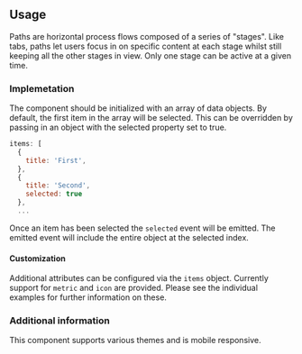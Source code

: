 ## Usage

Paths are horizontal process flows composed of a series of "stages".
Like tabs, paths let users focus in on specific content at each stage
whilst still keeping all the other stages in view. Only one stage can
be active at a given time.

### Implemetation

The component should be initialized with an array of data objects. By
default, the first item in the array will be selected. This can be
overridden by passing in an object with the selected property set to
true.

```js
items: [
  {
    title: 'First',
  },
  {
    title: 'Second',
    selected: true
  },
  ...
```

Once an item has been selected the `selected` event will be emitted.
The emitted event will include the entire object at the selected index.

#### Customization

Additional attributes can be configured via the `items` object. Currently
support for `metric` and `icon` are provided. Please see the individual
examples for further information on these.

### Additional information

This component supports various themes and is mobile responsive.
